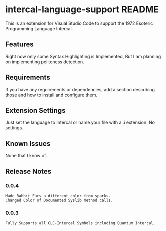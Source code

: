 # intercal-language-support README

This is an extension for Visual Studio Code to support the 1972 Esoteric Programming Language Intercal.

## Features

Right now only some Syntax Highlighting is Implemented, But I am planning on implementing politeness detection.

## Requirements

If you have any requirements or dependencies, add a section describing those and how to install and configure them.

## Extension Settings

Just set the language to Intercal or name your file with a .i extension. No settings.

## Known Issues

None that I know of.

## Release Notes

### 0.0.4
    Made Rabbit Ears a different color from sparks.
    Changed Color of Documented Syslib method calls. 

### 0.0.3
    Fully Supports all CLC-Intercal Symbols including Quantum Intercal. 


